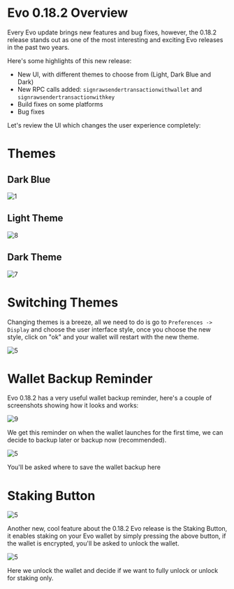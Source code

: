 # Evo 0.18.2 Overview



Every Evo update brings new features and bug fixes, however, the 0.18.2 release stands out as one of the most interesting and exciting Evo releases in the past two years. 

Here's some highlights of this new release:

- New UI, with different themes to choose from (Light, Dark Blue and Dark)
- New RPC calls added: `signrawsendertransactionwithwallet` and `signrawsendertransactionwithkey`
- Build fixes on some platforms
- Bug fixes 

Let's review the UI which changes the user experience completely:

# Themes

## Dark Blue

![1](1.png)

## Light Theme

![8](8.png)

## Dark Theme

![7](7.png)



# Switching Themes

Changing themes is a breeze, all we need to do is go to `Preferences -> Display` and choose the user interface style, once you choose the new style, click on "ok" and your wallet will restart with the new theme.

![5](5.png)



# Wallet Backup Reminder



Evo 0.18.2 has a very useful wallet backup reminder, here's a couple of screenshots showing how it looks and works:

![9](9.png)

We get this reminder on when the wallet launches for the first time, we can decide to backup later or backup now (recommended).

![5](10.png)

You'll be asked where to save the wallet backup here

# Staking Button

![5](11.png)

Another new, cool feature about the 0.18.2 Evo release is the Staking Button, it enables staking on your Evo wallet by simply pressing the above button, if the wallet is encrypted, you'll be asked to unlock the wallet.

![5](12.png)

Here we unlock the wallet and decide if we want to fully unlock or unlock for staking only.